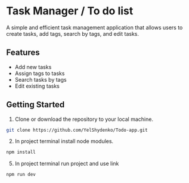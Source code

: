 # Task Manager / To do list  

A simple and efficient task management application that allows users to create tasks, add tags, search by tags, and edit tasks.  

## Features  
- Add new tasks  
- Assign tags to tasks  
- Search tasks by tags  
- Edit existing tasks  

## Getting Started

1. Clone or download the repository to your local machine.

```bash
git clone https://github.com/YelShydenko/Todo-app.git
``` 

2. In project terminal install node modules.

```bash
npm install
```

5. In project terminal run project and use link 

```bash
npm run dev
``` 
